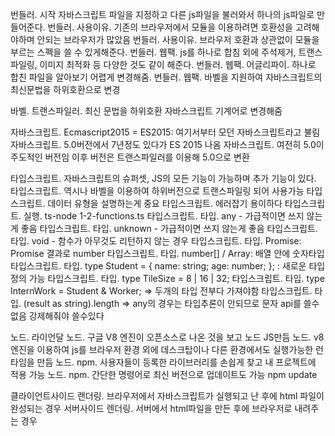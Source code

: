 번들러. 시작 자바스크립트 파일을 지정하고 다른 js파일을 불러와서 하나의 js파일로 만들어준다.
번들러. 사용이유. 기존의 브라우저에서 모듈을 이용하려면 호환성을 고려해야하며 안되는 브라우저가 많았음
번들러. 사용이유. 브라우저 호환과 상관없이 모듈을 부르는 스펙을 쓸 수 있게해준다.
번들러. 웹팩. js를 하나로 합침 외에 주석제거, 트랜스파일링, 이미지 최적화 등 다양한 것도 같이 해준다.
번들러. 웹팩. 어글리파이. 하나로 합친 파일을 알아보기 어렵게 변경해줌.
번들러. 웹팩. 바벨을 지원하여 자바스크립트의 최신문법을 하위호환으로 변경

바벨. 트랜스파일러. 최신 문법을 하위호환 자바스크립트 기계어로 변경해줌

자바스크립트. Ecmascript2015 = ES2015: 여기서부터 모던 자바스크립트라고 불림
자바스크립트. 5.0버전에서 7년정도 있다가 ES 2015 나옴
자바스크립트. 여전히 5.0이 주도적인 버전임 이후 버전은 트랜스파일러를 이용해 5.0으로 변환 

타입스크립트. 자바스크립트의 슈퍼셋, JS의 모든 기능이 가능하며 추가 기능이 있다.
타입스크립트. 역시나 바벨을 이용하여 하위버전으로 트랜스파일링 되어 사용가능
타입스크립트. 데이터 유형을 설명하는게 중요
타입스크립트. 에러잡기 용이하다
타입스크립트. 실행. ts-node 1-2-functions.ts
타입스크립트. 타입. any - 가급적이면 쓰지 않는게 좋음
타입스크립트. 타입. unknown - 가급적이면 쓰지 않는게 좋음
타입스크립트. 타입. void - 함수가 아무것도 리턴하지 않는 경우
타입스크립트. 타입. Promise<number>: Promise 결과로 number
타입스크립트. 타입. number[] / Array<number>: 배열 안에 숫자타입
타입스크립트. 타입. type Student = { name: string; age: number; }; : 새로운 타입 정의 가능
타입스크립트. 타입. type TileSize = 8 | 16 | 32;
타입스크립트. 타입. type InternWork = Student & Worker; => 두개의 타입 전부다 가져야함
타입스크립트. 타입. (result as string).length => any의 경우는 타입추론이 안되므로 문자 api를 쓸수 없음 강제해줘야 쓸수있다

노드. 라이언달
노드. 구글 V8 엔진이 오픈소스로 나온 것을 보고 노드 JS만듬
노드. v8엔진을 이용하여 js를 브라우저 환경 외에 데스크탑이나 다른 환경에서도 실행가능한 런타임을 만듬
노드. npm. 사용자들이 등록한 라이브러리를 손쉽게 찾고 내 프로젝트에 적용 가능
노드. npm. 간단한 명령어로 최신 버전으로 업데이트도 가능 npm update

클라이언트사이드 랜더링. 브라우저에서 자바스크립트가 실행되고 난 후에 html 파일이 완성되는 경우
서버사이드 렌더링. 서버에서 html파일을 만든 후에 브라우저로 내려주는 경우